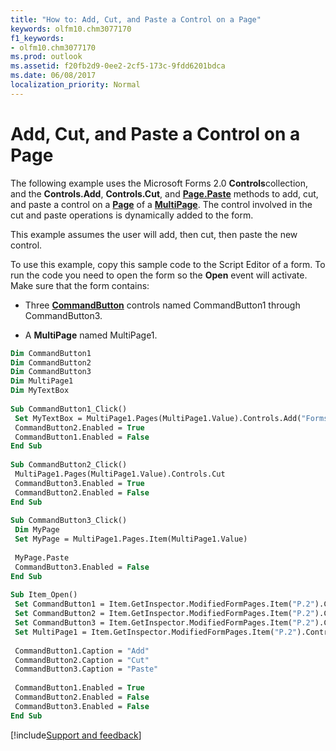 ```yaml
---
title: "How to: Add, Cut, and Paste a Control on a Page"
keywords: olfm10.chm3077170
f1_keywords:
- olfm10.chm3077170
ms.prod: outlook
ms.assetid: f20fb2d9-0ee2-2cf5-173c-9fdd6201bdca
ms.date: 06/08/2017
localization_priority: Normal
---
```



# Add, Cut, and Paste a Control on a Page

The following example uses the Microsoft Forms 2.0 **Controls**collection, and the **Controls.Add**, **Controls.Cut**, and **[Page.Paste](../../../api/Outlook.page.paste.md)** methods to add, cut, and paste a control on a **[Page](../../../api/Outlook.page.md)** of a **[MultiPage](../../../api/Outlook.multipage.md)**. The control involved in the cut and paste operations is dynamically added to the form.

This example assumes the user will add, then cut, then paste the new control.

To use this example, copy this sample code to the Script Editor of a form. To run the code you need to open the form so the **Open** event will activate. Make sure that the form contains:

- Three  **[CommandButton](../../../api/Outlook.commandbutton.md)** controls named CommandButton1 through CommandButton3.

- A  **MultiPage** named MultiPage1.

```vb
Dim CommandButton1 
Dim CommandButton2 
Dim CommandButton3 
Dim MultiPage1 
Dim MyTextBox 
 
Sub CommandButton1_Click() 
 Set MyTextBox = MultiPage1.Pages(MultiPage1.Value).Controls.Add("Forms.TextBox.1", "MyTextBox", 1) 
 CommandButton2.Enabled = True 
 CommandButton1.Enabled = False 
End Sub 
 
Sub CommandButton2_Click() 
 MultiPage1.Pages(MultiPage1.Value).Controls.Cut 
 CommandButton3.Enabled = True 
 CommandButton2.Enabled = False 
End Sub 
 
Sub CommandButton3_Click() 
 Dim MyPage 
 Set MyPage = MultiPage1.Pages.Item(MultiPage1.Value) 
 
 MyPage.Paste 
 CommandButton3.Enabled = False 
End Sub 
 
Sub Item_Open() 
 Set CommandButton1 = Item.GetInspector.ModifiedFormPages.Item("P.2").Controls("CommandButton1") 
 Set CommandButton2 = Item.GetInspector.ModifiedFormPages.Item("P.2").Controls("CommandButton2") 
 Set CommandButton3 = Item.GetInspector.ModifiedFormPages.Item("P.2").Controls("CommandButton3") 
 Set MultiPage1 = Item.GetInspector.ModifiedFormPages.Item("P.2").Controls("MultiPage1") 
 
 CommandButton1.Caption = "Add" 
 CommandButton2.Caption = "Cut" 
 CommandButton3.Caption = "Paste" 
 
 CommandButton1.Enabled = True 
 CommandButton2.Enabled = False 
 CommandButton3.Enabled = False 
End Sub
```

[!include[Support and feedback](~/includes/feedback-boilerplate.md)]